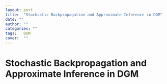```yaml
---
layout: post
title:  "Stochastic Backpropagation and Approximate Inference in DGM"
date: ""  
author: ""
categories: ""
tags:	DGM
cover:  ""
---
```



# Stochastic Backpropagation and Approximate Inference in DGM
